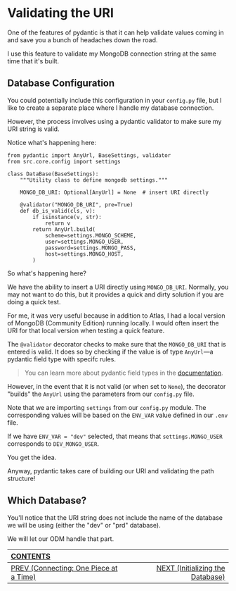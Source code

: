 # Validating the URI

One of the features of pydantic is that it can help validate values coming in and save you a bunch of headaches down the road.

I use this feature to validate my MongoDB connection string at the same time that it's built.

## Database Configuration

You could potentially include this configuration in your `config.py` file, but I like to create a separate place where I handle my database connection.

However, the process involves using a pydantic validator to make sure my URI string is valid.

Notice what's happening here:

    from pydantic import AnyUrl, BaseSettings, validator
    from src.core.config import settings
    
    class DataBase(BaseSettings):
        """Utility class to define mongodb settings."""

        MONGO_DB_URI: Optional[AnyUrl] = None  # insert URI directly 

        @validator("MONGO_DB_URI", pre=True)
        def db_is_valid(cls, v):
            if isinstance(v, str):
                return v
            return AnyUrl.build(
                scheme=settings.MONGO_SCHEME,
                user=settings.MONGO_USER,
                password=settings.MONGO_PASS,
                host=settings.MONGO_HOST,
            )


So what's happening here?

We have the ability to insert a URI directly using `MONGO_DB_URI`. Normally, you may not want to do this, but it provides a quick and dirty solution if you are doing a quick test.

For me, it was very useful because in addition to Atlas, I had a local version of MongoDB (Community Edition) running locally. I would often insert the URI for that local version when testing a quick feature.

The `@validator` decorator checks to make sure that the `MONGO_DB_URI` that is entered is valid. It does so by checking if the value is of type `AnyUrl`&mdash;a pydantic field type with specifc rules.

>You can learn more about pydantic field types in the [documentation](https://pydantic-docs.helpmanual.io/usage/types/).

However, in the event that it is not valid (or when set to `None`), the decorator "builds" the `AnyUrl` using the parameters from our `config.py` file.

Note that we are importing `settings` from our `config.py` module. The corresponding values will be based on the `ENV_VAR` value defined in our `.env` file. 

If we have `ENV_VAR = "dev"` selected, that means that `settings.MONGO_USER` corresponds to `DEV_MONGO_USER`.

You get the idea.

Anyway, pydantic takes care of building our URI and validating the path structure!

## Which Database?

You'll notice that the URI string does not include the name of the database we will be using (either the "dev" or "prd" database).

We will let our ODM handle that part.

| [CONTENTS](../00_Introduction/01_Table_of_Contents.md)  | | |
|:---|:---:|---:|
|  [PREV (Connecting: One Piece at a Time)](3.3_Connecting.md) || [NEXT (Initializing the Database)](3.5_Initializing_Database.md)   |